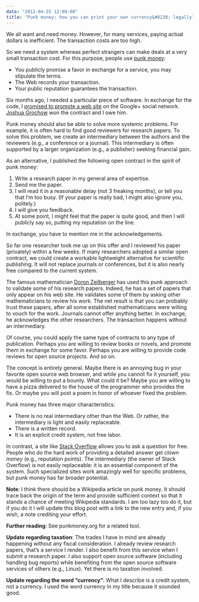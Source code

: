 ```yaml
---
date: "2012-04-25 12:00:00"
title: "Punk money: how you can print your own currency&#8230; legally"
---
```




We all want and need money. However, for many services, paying actual dollars is inefficient. The transaction costs are too high.

So we need a system whereas perfect strangers can make deals at a very small transaction cost. For this purpose, people use [punk money](https://mobile.twitter.com/i/guest#!/search/realtime/%23punkmoney):

- You publicly promise a favor in exchange for a service, you may stipulate the terms.
- The Web records your transaction.
- Your public reputation guarantees the transaction.


Six months ago, I needed a particular piece of software. In exchange for the code, I [promised to promote a web site](https://plus.google.com/+DanielLemirePhD/posts/4JD7YZZK6vf) on the Google+ social network. [Joshua Grochow](https://plus.google.com/112791705546370961242/posts) won the contract and I owe him.

Punk money should also be able to solve more systemic problems. For example, it is often hard to find good reviewers for research papers. To solve this problem, we create an intermediary between the authors and the reviewers (e.g., a conference or a journal). This intermediary is often supported by a larger organization (e.g., a publisher) seeking financial gain.

As an alternative, I published the following open contract in the spirit of punk money:

> 
1. Write a research paper in my general area of expertise.
1. Send me the paper.
1. I will read it in a reasonable delay (not 3 freaking months), or tell you that I&rsquo;m too busy. (If your paper is really bad, I might also ignore you, politely.)
1. I will give you feedback.
1. At some point, I might feel that the paper is quite good, and then I will publicly say so, putting my reputation on the line.


In exchange, you have to mention me in the acknowledgements.



So far one researcher took me up on this offer and I reviewed his paper (privately) within a few weeks. If many researchers adopted a similar open contract, we could create a workable lightweight alternative for scientific publishing. It will not replace journals or conferences, but it is also nearly free compared to the current system.

The famous mathematician [Doron Zeilberger](http://www.math.rutgers.edu/~zeilberg/pj.html) has used this punk approach to validate some of his research papers. Indeed, he has a set of papers that only appear on his web site. He validates some of them by asking other mathematicians to review his work. The net result is that you can probably trust these papers, after all some established mathematicians were willing to vouch for the work. Journals cannot offer anything better. In exchange, he acknowledges the other researchers. The transaction happens without an intermediary.

Of course, you could apply the same type of contracts to any type of publication. Perhaps you are willing to review books or novels, and promote them in exchange for some favor. Perhaps you are willing to provide code reviews for open source projects. And so on.

The concept is entirely general. Maybe there is an annoying bug in your favorite open source web browser, and while you cannot fix it yourself, you would be willing to put a bounty. What could it be? Maybe you are willing to have a pizza delivered to the house of the programmer who provides the fix. Or maybe you will post a poem in honor of whoever fixed the problem.

Punk money has three major characteristics:

- There is no real intermediary other than the Web. Or rather, the intermediary is light and easily replaceable.
- There is a written record.
- It is an explicit credit system, not free labor.


In contrast, a site like [Stack Overflow](http://stackoverflow.com/) allows you to ask a question for free. People who do the hard work of providing a detailed answer get <em>clown money</em> (e.g., reputation points). The intermediary (the owner of Stack Overflow) is not easily replaceable: it is an essential component of the system. Such specialized sites work amazingly well for specific problems, but punk money has far broader potential.

__Note__: I think there should be a Wikipedia article on punk money. It should trace back the origin of the term and provide sufficient context so that it stands a chance of meeting Wikipedia standards. I am too lazy too do it, but if you do it I will update this blog post with a link to the new entry and, if you wish, a note crediting your effort.

__Further reading__: See punkmoney.org for a related tool.

__Update regarding taxation__: The trades I have in mind are already happening without any fiscal consideration. I already review research papers, that&rsquo;s a service I render. I also benefit from this service when I submit a research paper. I also support open source software (including handling bug reports) while benefiting from the open source software services of others (e.g., Linux). Yet there is no taxation involved.

__Update regarding the word &ldquo;currency&rdquo;__: What I describe is a credit system, not a currency. I used the word currency in my title because it sounded good.

